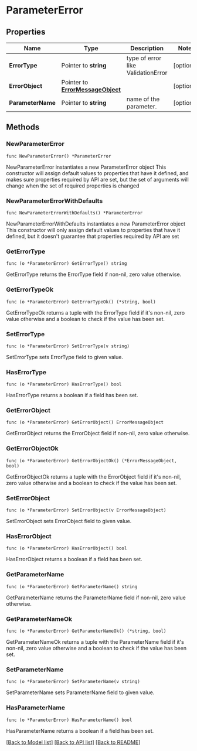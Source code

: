 # ParameterError

## Properties

Name | Type | Description | Notes
------------ | ------------- | ------------- | -------------
**ErrorType** | Pointer to **string** | type of error like ValidationError | [optional] 
**ErrorObject** | Pointer to [**ErrorMessageObject**](ErrorMessageObject.md) |  | [optional] 
**ParameterName** | Pointer to **string** | name of the parameter. | [optional] 

## Methods

### NewParameterError

`func NewParameterError() *ParameterError`

NewParameterError instantiates a new ParameterError object
This constructor will assign default values to properties that have it defined,
and makes sure properties required by API are set, but the set of arguments
will change when the set of required properties is changed

### NewParameterErrorWithDefaults

`func NewParameterErrorWithDefaults() *ParameterError`

NewParameterErrorWithDefaults instantiates a new ParameterError object
This constructor will only assign default values to properties that have it defined,
but it doesn't guarantee that properties required by API are set

### GetErrorType

`func (o *ParameterError) GetErrorType() string`

GetErrorType returns the ErrorType field if non-nil, zero value otherwise.

### GetErrorTypeOk

`func (o *ParameterError) GetErrorTypeOk() (*string, bool)`

GetErrorTypeOk returns a tuple with the ErrorType field if it's non-nil, zero value otherwise
and a boolean to check if the value has been set.

### SetErrorType

`func (o *ParameterError) SetErrorType(v string)`

SetErrorType sets ErrorType field to given value.

### HasErrorType

`func (o *ParameterError) HasErrorType() bool`

HasErrorType returns a boolean if a field has been set.

### GetErrorObject

`func (o *ParameterError) GetErrorObject() ErrorMessageObject`

GetErrorObject returns the ErrorObject field if non-nil, zero value otherwise.

### GetErrorObjectOk

`func (o *ParameterError) GetErrorObjectOk() (*ErrorMessageObject, bool)`

GetErrorObjectOk returns a tuple with the ErrorObject field if it's non-nil, zero value otherwise
and a boolean to check if the value has been set.

### SetErrorObject

`func (o *ParameterError) SetErrorObject(v ErrorMessageObject)`

SetErrorObject sets ErrorObject field to given value.

### HasErrorObject

`func (o *ParameterError) HasErrorObject() bool`

HasErrorObject returns a boolean if a field has been set.

### GetParameterName

`func (o *ParameterError) GetParameterName() string`

GetParameterName returns the ParameterName field if non-nil, zero value otherwise.

### GetParameterNameOk

`func (o *ParameterError) GetParameterNameOk() (*string, bool)`

GetParameterNameOk returns a tuple with the ParameterName field if it's non-nil, zero value otherwise
and a boolean to check if the value has been set.

### SetParameterName

`func (o *ParameterError) SetParameterName(v string)`

SetParameterName sets ParameterName field to given value.

### HasParameterName

`func (o *ParameterError) HasParameterName() bool`

HasParameterName returns a boolean if a field has been set.


[[Back to Model list]](../README.md#documentation-for-models) [[Back to API list]](../README.md#documentation-for-api-endpoints) [[Back to README]](../README.md)


